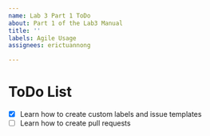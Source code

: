 ```yaml
---
name: Lab 3 Part 1 ToDo
about: Part 1 of the Lab3 Manual
title: ''
labels: Agile Usage
assignees: erictuannong

---
```


# ToDo List
- [x] Learn how to create custom labels and issue templates
- [ ] Learn how to create pull requests
